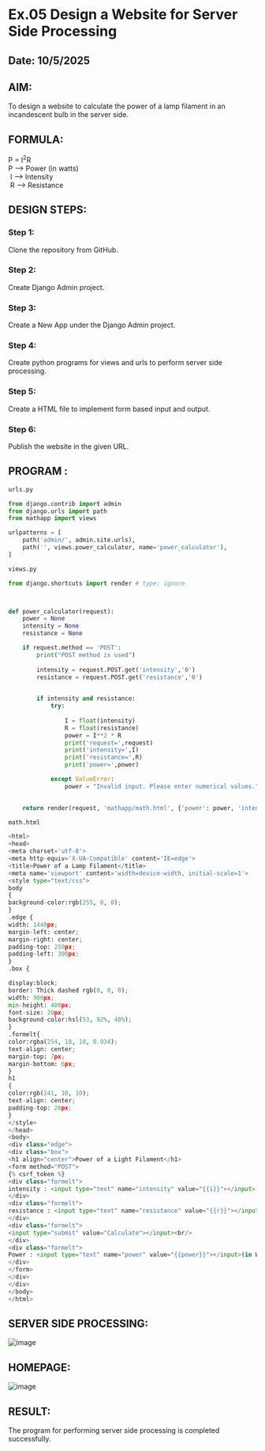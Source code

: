# Ex.05 Design a Website for Server Side Processing
## Date: 10/5/2025

## AIM:
 To design a website to calculate the power of a lamp filament in an incandescent bulb in the server side. 


## FORMULA:
P = I<sup>2</sup>R
<br> P --> Power (in watts)
<br> I --> Intensity
<br> R --> Resistance

## DESIGN STEPS:

### Step 1:
Clone the repository from GitHub.

### Step 2:
Create Django Admin project.

### Step 3:
Create a New App under the Django Admin project.

### Step 4:
Create python programs for views and urls to perform server side processing.

### Step 5:
Create a HTML file to implement form based input and output.

### Step 6:
Publish the website in the given URL.

## PROGRAM :
```py
urls.py

from django.contrib import admin 
from django.urls import path 
from mathapp import views

urlpatterns = [
    path('admin/', admin.site.urls),
    path('', views.power_calculator, name='power_calculator'),
]

views.py

from django.shortcuts import render # type: ignore



def power_calculator(request):
    power = None 
    intensity = None
    resistance = None 

    if request.method == 'POST':
        print("POST method is used")
        
        intensity = request.POST.get('intensity','0')
        resistance = request.POST.get('resistance','0')

        
        if intensity and resistance:
            try:
            
                I = float(intensity)
                R = float(resistance)
                power = I**2 * R
                print('request=',request)
                print('intensity=',I)
                print('resistance=',R)
                print('power=',power)  

            except ValueError:
                power = "Invalid input. Please enter numerical values."

    
    return render(request, 'mathapp/math.html', {'power': power, 'intensity': intensity, 'resistance': resistance})

math.html

<html>
<head>
<meta charset='utf-8'>
<meta http-equiv='X-UA-Compatible' content='IE=edge'>
<title>Power of a Lamp Filament</title>
<meta name='viewport' content='width=device-width, initial-scale=1'>
<style type="text/css">
body 
{
background-color:rgb(255, 0, 0);
}
.edge {
width: 1440px;
margin-left: center;
margin-right: center;
padding-top: 250px;
padding-left: 300px;
}
.box {

display:block;
border: Thick dashed rgb(0, 0, 0);
width: 900px;
min-height: 400px;
font-size: 20px;
background-color:hsl(53, 92%, 48%);
}
.formelt{
color:rgba(254, 18, 18, 0.934);
text-align: center;
margin-top: 7px;
margin-bottom: 6px;
}
h1
{
color:rgb(241, 10, 10);
text-align: center;
padding-top: 20px;
}
</style>
</head>
<body>
<div class="edge">
<div class="box">
<h1 align="center">Power of a Light Filament</h1>
<form method="POST">
{% csrf_token %}
<div class="formelt">
intensity : <input type="text" name="intensity" value="{{i}}"></input>(in Wm<sup>-2</sup>)<br/>
</div>
<div class="formelt">
resistance : <input type="text" name="resistance" value="{{r}}"></input>(in ohm)<br/>
</div>
<div class="formelt">
<input type="submit" value="Calculate"></input><br/>
</div>
<div class="formelt">
Power : <input type="text" name="power" value="{{power}}"></input>(in W)<br/>
</div>
</form>
</div>
</div>
</body>
</html>

```


## SERVER SIDE PROCESSING:
![image](https://github.com/user-attachments/assets/88bae8ee-65a7-4f49-a7bd-c20cde6723d1)


## HOMEPAGE:
![image](https://github.com/user-attachments/assets/571a783b-9010-498a-91be-7cddcdcc069f)


## RESULT:
The program for performing server side processing is completed successfully.

